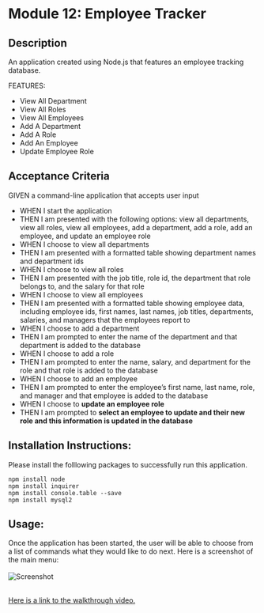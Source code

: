 # Module 12: Employee Tracker

## Description
An application created using Node.js that features an employee tracking database.

FEATURES:
- View All Department
- View All Roles
- View All Employees
- Add A Department
- Add A Role
- Add An Employee
- Update Employee Role

## Acceptance Criteria

GIVEN a command-line application that accepts user input
- WHEN I start the application
- THEN I am presented with the following options: view all departments, view all roles, view all employees, add a department, add a role, add an employee, and update an employee role
- WHEN I choose to view all departments
- THEN I am presented with a formatted table showing department names and department ids
- WHEN I choose to view all roles
- THEN I am presented with the job title, role id, the department that role belongs to, and the salary for that role
- WHEN I choose to view all employees
- THEN I am presented with a formatted table showing employee data, including employee ids, first names, last names, job titles, departments, salaries, and managers that the employees report to
- WHEN I choose to add a department
- THEN I am prompted to enter the name of the department and that department is added to the database
- WHEN I choose to add a role
- THEN I am prompted to enter the name, salary, and department for the role and that role is added to the database
- WHEN I choose to add an employee
- THEN I am prompted to enter the employee’s first name, last name, role, and manager and that employee is added to the database
- WHEN I choose to **update an employee role**
- THEN I am prompted to **select an employee to update and their new role and this information is updated in the database**

## Installation Instructions:

Please install the folllowing packages to successfully run this application.
```
npm install node
npm install inquirer
npm install console.table --save
npm install mysql2
```

## Usage:

Once the application has been started, the user will be able to choose from a list of commands what they would like to do next. Here is a screenshot of the main menu:
<br><br>
![Screenshot](employee-track.png) 
<br><br>

[Here is a link to the walkthrough video.](www.youtube.com)
